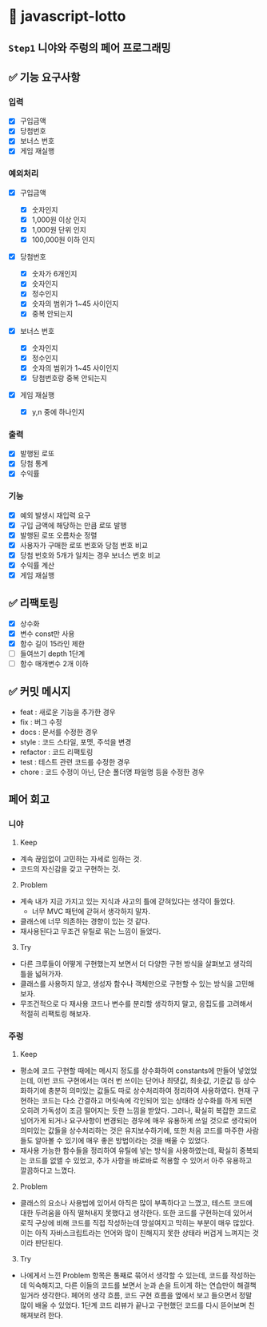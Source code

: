 # 🎱 javascript-lotto

## `Step1` 니야와 주렁의 페어 프로그래밍

## ✅ 기능 요구사항

### 입력

- [x] 구입금액
- [x] 당첨번호
- [x] 보너스 번호
- [x] 게임 재실행

### 예외처리

- [x] 구입금액

  - [x] 숫자인지
  - [x] 1,000원 이상 인지
  - [x] 1,000원 단위 인지
  - [x] 100,000원 이하 인지

- [x] 당첨번호

  - [x] 숫자가 6개인지
  - [x] 숫자인지
  - [x] 정수인지
  - [x] 숫자의 범위가 1~45 사이인지
  - [x] 중복 안되는지

- [x] 보너스 번호

  - [x] 숫자인지
  - [x] 정수인지
  - [x] 숫자의 범위가 1~45 사이인지
  - [x] 당첨번호랑 중복 안되는지

- [x] 게임 재실행

  - [x] y,n 중에 하나인지

### 출력

- [x] 발행된 로또
- [x] 당첨 통계
- [x] 수익률

### 기능

- [x] 예외 발생시 재입력 요구
- [x] 구입 금액에 해당하는 만큼 로또 발행
- [x] 발행된 로또 오름차순 정렬
- [x] 사용자가 구매한 로또 번호와 당첨 번호 비교
- [x] 당첨 번호와 5개가 일치는 경우 보너스 번호 비교
- [x] 수익률 계산
- [x] 게임 재실행

## ✅ 리팩토링

- [x] 상수화
- [x] 변수 const만 사용
- [x] 함수 길이 15라인 제한
- [ ] 들여쓰기 depth 1단계
- [ ] 함수 매개변수 2개 이하

## ✅ 커밋 메시지

- feat : 새로운 기능을 추가한 경우
- fix : 버그 수정
- docs : 문서를 수정한 경우
- style : 코드 스타일, 포멧, 주석을 변경
- refactor : 코드 리팩토링
- test : 테스트 관련 코드를 수정한 경우
- chore : 코드 수정이 아닌, 단순 폴더명 파일명 등을 수정한 경우

## 페어 회고

### 니야

1. Keep

- 계속 끊임없이 고민하는 자세로 임하는 것.
- 코드의 자신감을 갖고 구현하는 것.

2. Problem

- 계속 내가 지금 가지고 있는 지식과 사고의 틀에 갇혀있다는 생각이 들었다.
  - 너무 MVC 패턴에 갇혀서 생각하지 말자.
- 클래스에 너무 의존하는 경향이 있는 것 같다.
- 재사용된다고 무조건 유틸로 묶는 느낌이 들었다.

3. Try

- 다른 크루들이 어떻게 구현했는지 보면서 더 다양한 구현 방식을 살펴보고 생각의 틀을 넓혀가자.
- 클래스를 사용하지 않고, 생성자 함수나 객체만으로 구현할 수 있는 방식을 고민해보자.
- 무조건적으로 다 재사용 코드나 변수를 분리할 생각하지 말고, 응집도를 고려해서 적절히 리팩토링 해보자.

### 주렁

1. Keep

- 평소에 코드 구현할 때에는 메시지 정도를 상수화하여 constants에 만들어 넣었었는데, 이번 코드 구현에서는 여러 번 쓰이는 단어나 최댓값, 최솟값, 기준값 등 상수화하기에 충분히 의미있는 값들도 따로 상수처리하여 정리하여 사용하였다. 현재 구현하는 코드는 다소 간결하고 머릿속에 각인되어 있는 상태라 상수화를 하게 되면 오히려 가독성이 조금 떨어지는 듯한 느낌을 받았다. 그러나, 확실히 복잡한 코드로 넘어가게 되거나 요구사항이 변경되는 경우에 매우 유용하게 쓰일 것으로 생각되어 의미있는 값들을 상수처리하는 것은 유지보수하기에, 또한 처음 코드를 마주한 사람들도 알아볼 수 있기에 매우 좋은 방법이라는 것을 배울 수 있었다.
- 재사용 가능한 함수들을 정리하여 유틸에 넣는 방식을 사용하였는데, 확실히 중복되는 코드를 없앨 수 있었고, 추가 사항을 바로바로 적용할 수 있어서 아주 유용하고 깔끔하다고 느꼈다.

2. Problem

- 클래스의 요소나 사용법에 있어서 아직은 많이 부족하다고 느꼈고, 테스트 코드에 대한 두려움을 아직 떨쳐내지 못했다고 생각한다. 또한 코드를 구현하는데 있어서 로직 구상에 비해 코드를 직접 작성하는데 망설여지고 막히는 부분이 매우 많았다. 이는 아직 자바스크립트라는 언어와 많이 친해지지 못한 상태라 버겁게 느껴지는 것이라 판단된다.

3. Try

- 나에게서 느낀 Problem 항목은 통째로 묶어서 생각할 수 있는데, 코드를 작성하는데 익숙해지고, 다른 이들의 코드를 보면서 눈과 손을 트이게 하는 연습만이 해결책일거라 생각한다. 페어의 생각 흐름, 코드 구현 흐름을 옆에서 보고 들으면서 정말 많이 배울 수 있었다. 1단계 코드 리뷰가 끝나고 구현했던 코드를 다시 뜯어보며 친해져보려 한다.
